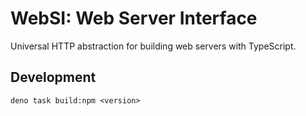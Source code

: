 # WebSI: Web Server Interface

Universal HTTP abstraction for building web servers with TypeScript.

## Development

```
deno task build:npm <version>
```